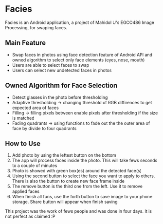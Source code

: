 Facies
======

Facies is an Android application, a project of Mahidol U's EGCO486 Image Processing, for swaping faces.


Main Feature
------
- Swap faces in photos using face detection feature of Android API and owned algorithm to select only face elements (eyes, nose, mouth)
- Users are able to select faces to swap
- Users can select new undetected faces in photos


Owned Algorithm for Face Selection
------
- Detect glasses in the photo before thresholding
- Adaptive thresholding -> changing threshold of RGB diffirences to get expected area of faces
- Filling -> filling pixels between enable pixels after thresholding if the size is matched
- Fading quadrants -> using functions to fade out the the outer area of face by divide to four quadrants

How to Use
-------
1. Add photo by using the leftest button on the bottom
2. The app will process faces inside the photo. This will take fews seconds to a couple of minutes
3. Photo is showed with green box(es) around the detected face(s)
4. Using the second button to select the face you want to apply to others. There is also the button to create new face frame inside
5. The remove button is the third one from the left. Use it to remove applied faces
6. When finish all funs, use the forth button to save image to your phone storage. Share button will appear when finish saving


This project was the work of fews people and was done in four days. It is not perfect as claimed :P
